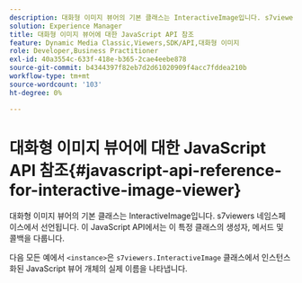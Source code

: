 ```yaml
---
description: 대화형 이미지 뷰어의 기본 클래스는 InteractiveImage입니다. s7viewers 네임스페이스에서 선언됩니다. 이 JavaScript API에서는 이 특정 클래스의 생성자, 메서드 및 콜백을 다룹니다.
solution: Experience Manager
title: 대화형 이미지 뷰어에 대한 JavaScript API 참조
feature: Dynamic Media Classic,Viewers,SDK/API,대화형 이미지
role: Developer,Business Practitioner
exl-id: 40a3554c-633f-418e-b365-2cae4eebe878
source-git-commit: b4344397f82eb7d2d61020909f4acc7fddea210b
workflow-type: tm+mt
source-wordcount: '103'
ht-degree: 0%

---
```


# 대화형 이미지 뷰어에 대한 JavaScript API 참조{#javascript-api-reference-for-interactive-image-viewer}

대화형 이미지 뷰어의 기본 클래스는 InteractiveImage입니다. s7viewers 네임스페이스에서 선언됩니다. 이 JavaScript API에서는 이 특정 클래스의 생성자, 메서드 및 콜백을 다룹니다.

다음 모든 예에서 `<instance>`은 `s7viewers.InteractiveImage` 클래스에서 인스턴스화된 JavaScript 뷰어 개체의 실제 이름을 나타냅니다.
